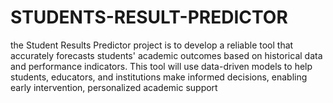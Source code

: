 # STUDENTS-RESULT-PREDICTOR
 the Student Results Predictor project is to develop a reliable tool that accurately forecasts students' academic outcomes based on historical data and performance indicators. This tool will use data-driven models to help students, educators, and institutions make informed decisions, enabling early intervention, personalized academic support
